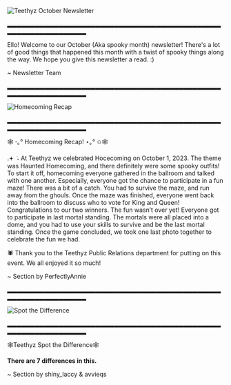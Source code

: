 ![Teethyz October Newsletter](https://cdn.discordapp.com/attachments/1094801817881280592/1167549581748359218/teethyzoctober.png?ex=654e8848&is=653c1348&hm=5824e94779454e17697b8f8b0619653a3a32c7ff0697d6d63820d9cc0662b0af&)

▂▂▂▂▂▂▂▂▂▂▂▂▂▂▂▂▂▂▂▂▂▂▂▂▂▂▂▂▂▂▂▂▂▂▂▂▂▂▂▂▂▂▂▂▂▂▂▂▂▂▂▂▂▂▂▂▂▂▂▂▂▂▂

Ello! Welcome to our October (Aka spooky month) newsletter! There's a lot of good things that happened this month with a twist of spooky things along the way. We hope you give this newsletter a read. :) 

~ Newsletter Team 

▂▂▂▂▂▂▂▂▂▂▂▂▂▂▂▂▂▂▂▂▂▂▂▂▂▂▂▂▂▂▂▂▂▂▂▂▂▂▂▂▂▂▂▂▂▂▂▂▂▂▂▂▂▂▂▂▂▂▂▂▂▂▂

![Homecoming Recap](https://media.discordapp.net/attachments/1094801817881280592/1167552685835292692/homecomingrecap.png?ex=654e8b2c&is=653c162c&hm=b54f7e882c0ae98da33f1cba9e7e8c23885f67b6ab2482eaa265e58f5d345444&=&width=2160&height=432)

▂▂▂▂▂▂▂▂▂▂▂▂▂▂▂▂▂▂▂▂▂▂▂▂▂▂▂▂▂▂▂▂▂▂▂▂▂▂▂▂▂▂▂▂▂▂▂▂▂▂▂▂▂▂▂▂▂▂▂▂▂▂▂

🕸 ⋆｡° Homecoming Recap! ⋆｡° ✩🕸

.𖥔 ݁ ˖ At Teethyz we celebrated Hocecoming on October 1, 2023. The theme was Haunted Homecoming, and there definitely were some spooky outfits! To start it off, homecoming everyone gathered in the ballroom and talked with one another. Especially, everyone got the chance to participate in a fun maze! There was a bit of a catch. You had to survive the maze, and run away from the ghouls. Once the maze was finished, everyone went back into the ballroom to discuss who to vote for King and Queen! Congratulations to our two winners. The fun wasn’t over yet! Everyone got to participate in last mortal standing. The mortals were all placed into a dome, and you had to use your skills to survive and be the last mortal standing. Once the game concluded, we took one last photo together to celebrate the fun we had. 

🕷 Thank you to the Teethyz Public Relations department for putting on this event. We all enjoyed it so much!

~ Section by PerfectlyAnnie

▂▂▂▂▂▂▂▂▂▂▂▂▂▂▂▂▂▂▂▂▂▂▂▂▂▂▂▂▂▂▂▂▂▂▂▂▂▂▂▂▂▂▂▂▂▂▂▂▂▂▂▂▂▂▂▂▂▂▂▂▂▂▂

![Spot the Difference](https://cdn.discordapp.com/attachments/1094801817881280592/1167555015871823993/spotthedifference.png?ex=654e8d57&is=653c1857&hm=c8581b6ee43deb67ff328a05975f766676c2770f3a487423d4369e8927e4ff62&)

▂▂▂▂▂▂▂▂▂▂▂▂▂▂▂▂▂▂▂▂▂▂▂▂▂▂▂▂▂▂▂▂▂▂▂▂▂▂▂▂▂▂▂▂▂▂▂▂▂▂▂▂▂▂▂▂▂▂▂▂▂▂▂

🕸️Teethyz Spot the Difference🕸️

**There are 7 differences in this.**

~ Section by shiny_laccy & avvieqs

